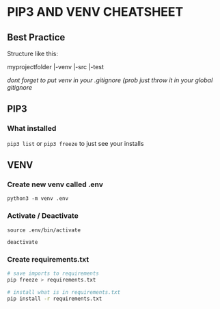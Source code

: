 # PIP3 AND VENV CHEATSHEET

## Best Practice

Structure like this:

myprojectfolder
|-venv
|-src
|-test

*dont forget to put venv in your .gitignore (prob just throw it in your global gitignore*

## PIP3

### What installed

`pip3 list` or `pip3 freeze` to just see your installs

## VENV

### Create new venv called .env

```
python3 -m venv .env
```

### Activate / Deactivate

`source .env/bin/activate`

`deactivate`

### Create requirements.txt

```bash
# save imports to requirements
pip freeze > requirements.txt

# install what is in requirements.txt
pip install -r requirements.txt
```


